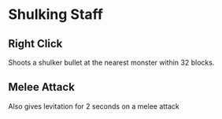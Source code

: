 # Shulking Staff

## Right Click
Shoots a shulker bullet at the nearest monster within 32 blocks.

## Melee Attack
Also gives levitation for 2 seconds on a melee attack